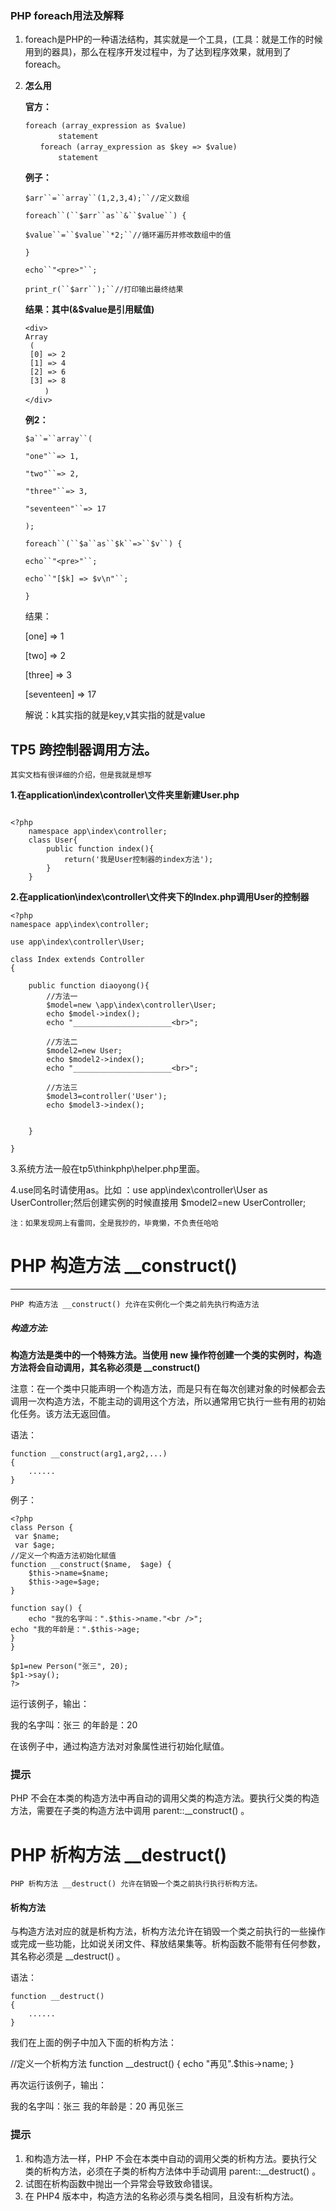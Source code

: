### PHP foreach用法及解释

1. foreach是PHP的一种语法结构，其实就是一个工具，(工具：就是工作的时候用到的器具)，那么在程序开发过程中，为了达到程序效果，就用到了foreach。

2. **怎么用**

   **官方：**

   ```
   foreach (array_expression as $value)
       　　statement
   　　foreach (array_expression as $key => $value)
     　　  statement
   ```

   **例子：**

   `$arr``=``array``(1,2,3,4);``//定义数组`

   `foreach``(``$arr``as``&``$value``) {`

   `$value``=``$value``*2;``//循环遍历并修改数组中的值`

   `}`

   `echo``"<pre>"``;`

   `print_r(``$arr``);``//打印输出最终结果`

   **结果：其中(&$value是引用赋值)**

   ```
   <div>
   Array
    (
    [0] => 2
    [1] => 4
    [2] => 6
    [3] => 8
    　　)
   </div>
   ```

   **例2：**

   `$a``=``array``(`

   `"one"``=> 1,`

   `"two"``=> 2,`

   `"three"``=> 3,`

   `"seventeen"``=> 17`

   `);`

   `foreach``(``$a``as``$k``=>``$v``) {`

   `echo``"<pre>"``;`

   `echo``"[$k] => $v\n"``;`

   `}  `

   结果：

   [one] => 1

   [two] => 2

   [three] => 3

   [seventeen] => 17

   解说：k其实指的就是key,v其实指的就是value

## TP5 跨控制器调用方法。

`其实文档有很详细的介绍，但是我就是想写`

**1.在application\index\controller\文件夹里新建User.php**

```

<?php
    namespace app\index\controller;
    class User{
        public function index(){
            return('我是User控制器的index方法');
        }
    }
```

**2.在application\index\controller\文件夹下的Index.php调用User的控制器**

```
<?php
namespace app\index\controller;

use app\index\controller\User;

class Index extends Controller
{

    public function diaoyong(){
        //方法一
        $model=new \app\index\controller\User;
        echo $model->index();
        echo "______________________<br>";

        //方法二
        $model2=new User;
        echo $model2->index();
        echo "______________________<br>";

        //方法三
        $model3=controller('User');
        echo $model3->index();


    }

}
```

3.系统方法一般在tp5\thinkphp\helper.php里面。

4.use同名时请使用as。比如 ：use app\index\controller\User as UserController;然后创建实例的时候直接用  $model2=new UserController;

`注：如果发现网上有雷同，全是我抄的，毕竟懒，不负责任哈哈`

# PHP 构造方法 __construct()

---

`PHP 构造方法 __construct() 允许在实例化一个类之前先执行构造方法`

##### 构造方法:

**构造方法是类中的一个特殊方法。当使用 new 操作符创建一个类的实例时，构造方法将会自动调用，其名称必须是 __construct()**

注意：在一个类中只能声明一个构造方法，而是只有在每次创建对象的时候都会去调用一次构造方法，不能主动的调用这个方法，所以通常用它执行一些有用的初始化任务。该方法无返回值。

语法：

```
function __construct(arg1,arg2,...)
{
    ......
}

```

例子：



    <?php
    class Person {
     var $name;
     var $age;
    //定义一个构造方法初始化赋值
    function __construct($name,  $age) {
        $this->name=$name;
        $this->age=$age;
    }
    
    function say() {
        echo "我的名字叫：".$this->name."<br />";
    echo "我的年龄是：".$this->age;
    }
    }
    
    $p1=new Person("张三", 20);
    $p1->say();
    ?>



运行该例子，输出：

我的名字叫：张三
的年龄是：20

在该例子中，通过构造方法对对象属性进行初始化赋值。

### 提示

PHP 不会在本类的构造方法中再自动的调用父类的构造方法。要执行父类的构造方法，需要在子类的构造方法中调用 parent::__construct() 。





# PHP 析构方法 __destruct()



`PHP 析构方法 __destruct() 允许在销毁一个类之前执行执行析构方法。`

#### 析构方法

与构造方法对应的就是析构方法，析构方法允许在销毁一个类之前执行的一些操作或完成一些功能，比如说关闭文件、释放结果集等。析构函数不能带有任何参数，其名称必须是 __destruct() 。

语法：

```
function __destruct()
{
    ......
}

```



我们在上面的例子中加入下面的析构方法：

//定义一个析构方法
function __destruct()
{
    echo "再见".$this->name;
}

再次运行该例子，输出：

我的名字叫：张三
我的年龄是：20
再见张三

### 提示

1. 和构造方法一样，PHP 不会在本类中自动的调用父类的析构方法。要执行父类的析构方法，必须在子类的析构方法体中手动调用 parent::__destruct() 。
2. 试图在析构函数中抛出一个异常会导致致命错误。
3. 在 PHP4 版本中，构造方法的名称必须与类名相同，且没有析构方法。


